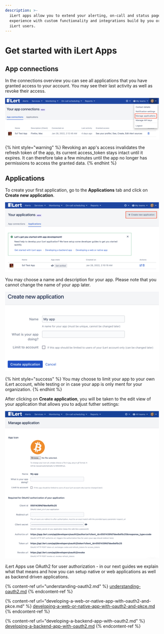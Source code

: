 ```yaml
---
description: >-
  iLert apps allow you to extend your alerting, on-call and status page
  experience with custom functionality and integrations build by you or other
  iLert users.
---
```


# Get started with iLert Apps

## App connections

In the connections overview you can see all applications that you have granted access to your account. You may see their last activity as well as revoke their access.

![Click on your profile and navigate to Manage applications](<../../.gitbook/assets/image (52).png>)

{% hint style="warning" %}
Revoking an app's access invalidates the refresh token of the app, its current access\_token stays intact until it expires. It can therefore take a few minutes until the app no longer has permissions to access the granted data.
{% endhint %}

## Applications

To create your first application, go to the **Applications** tab and click on **Create new application**.

![](<../../.gitbook/assets/image (51).png>)

You may choose a name and description for your app. Please note that you cannot change the name of your app later.

![](<../../.gitbook/assets/image (58) (1).png>)

{% hint style="success" %}
You may choose to limit your app to your own iLert account, while testing or in case your app is only ment for your organization.
{% endhint %}

After clicking on **Create application**, you will be taken to the edit view of your application that allows you to adjust futher settings:

![](<../../.gitbook/assets/image (48).png>)

iLert Apps use OAuth2 for user authorization - in our next guides we explain what that means and how you can setup native or web applications as well as backend driven applications.

{% content-ref url="understanding-oauth2.md" %}
[understanding-oauth2.md](understanding-oauth2.md)
{% endcontent-ref %}

{% content-ref url="developing-a-web-or-native-app-with-oauth2-and-pkce.md" %}
[developing-a-web-or-native-app-with-oauth2-and-pkce.md](developing-a-web-or-native-app-with-oauth2-and-pkce.md)
{% endcontent-ref %}

{% content-ref url="developing-a-backend-app-with-oauth2.md" %}
[developing-a-backend-app-with-oauth2.md](developing-a-backend-app-with-oauth2.md)
{% endcontent-ref %}
